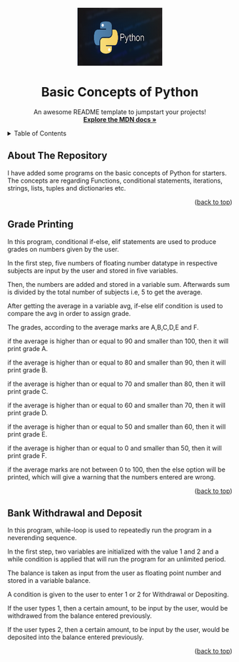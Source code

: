 <div id="top"></div>
<!--
*** Thanks for checking out the Best-README-Template. If you have a suggestion
*** that would make this better, please fork the repo and create a pull request
*** or simply open an issue with the tag "enhancement".
*** Don't forget to give the project a star!
*** Thanks again! Now go create something AMAZING! :D
-->

<!-- PROJECT LOGO -->
<br />
<div align="center">
  <a href="#">
    <img src="Python.png" alt="Logo" width="190" height="130">
  </a>

  <h1 align="center">Basic Concepts of Python </h1>

  <p align="center">
    An awesome README template to jumpstart your projects!
    <br />
    <a href="https://developer.mozilla.org/en-US/docs/Web/JavaScript"><strong>Explore the MDN docs »</strong></a>
    <br />
    
  </p>
</div>

<!-- TABLE OF CONTENTS -->
<details>
  <summary>Table of Contents</summary>
  <ul>
    <li><a href="#about-the-repository">About The Repository</a></li>
    <li><a href="#grade-printing">Python Concept 1 - Conditional statements</a></li>
    <li><a href="#bank-withdrawal-and-deposit">Python Concept 2 - Loops and iterations</a></li>
  </ul>
</details>

<!-- ABOUT THE REPO -->

## About The Repository

I have added some programs on the basic concepts of Python for starters. The concepts are regarding Functions, conditional statements, iterations, strings, lists, tuples and dictionaries etc.

<p align="right">(<a href="#top">back to top</a>)</p>

<!-- USAGE EXAMPLES -->

## Grade Printing

In this program, conditional if-else, elif statements are used to produce grades on numbers given by the user.

In the first step, five numbers of floating number datatype in respective subjects are input by the user and stored in five variables.

Then, the numbers are added and stored in a variable sum. Afterwards sum is divided by the total number of subjects i.e, 5 to get the average.

After getting the average in a variable avg, if-else elif condition is used to compare the avg in order to assign grade.

The grades, according to the average marks are A,B,C,D,E and F.

if the average is higher than or equal to 90 and smaller than 100, then it will print grade A.

if the average is higher than or equal to 80 and smaller than 90, then it will print grade B.

if the average is higher than or equal to 70 and smaller than 80, then it will print grade C.

if the average is higher than or equal to 60 and smaller than 70, then it will print grade D.

if the average is higher than or equal to 50 and smaller than 60, then it will print grade E.

if the average is higher than or equal to 0 and smaller than 50, then it will print grade F.

if the average marks are not between 0 to 100, then the else option will be printed, which will give a warning that the numbers entered are wrong.

<p align="right">(<a href="#top">back to top</a>)</p>

## Bank Withdrawal and Deposit

In this program, while-loop is used to repeatedly run the program in a neverending sequence.

In the first step, two variables are initialized with the value 1 and 2 and a while condition is applied that will run the program for an unlimited period.

The balance is taken as input from the user as floating point number and stored in a variable balance.

A condition is given to the user to enter 1 or 2 for Withdrawal or Depositing.

If the user types 1, then a certain amount, to be input by the user, would be withdrawed from the balance entered previously.

If the user types 2, then a certain amount, to be input by the user, would be deposited into the balance entered previously.

<p align="right">(<a href="#top">back to top</a>)</p>


